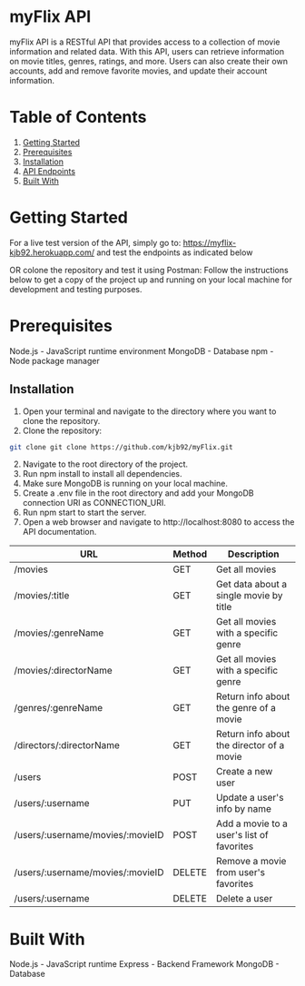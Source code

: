 # myFlix API

myFlix API is a RESTful API that provides access to a collection of movie information and related data. With this API, users can retrieve information on movie titles, genres, ratings, and more. Users can also create their own accounts, add and remove favorite movies, and update their account information.

# Table of Contents

1. [Getting Started](#getting-started)
2. [Prerequisites](#prerequisites)
3. [Installation](#installation)
4. [API Endpoints](#api-endpoints)
5. [Built With](#built-with)


# Getting Started
For a live test version of the API, simply go to: https://myflix-kjb92.herokuapp.com/ and test the endpoints as indicated below

OR colone the repository and test it using Postman: Follow the instructions below to get a copy of the project up and running on your local machine for development and testing purposes.


# Prerequisites

Node.js - JavaScript runtime environment
MongoDB - Database
npm - Node package manager

## Installation

1. Open your terminal and navigate to the directory where you want to clone the repository.
2. Clone the repository:
```bash
git clone git clone https://github.com/kjb92/myFlix.git
```

2. Navigate to the root directory of the project.
3. Run npm install to install all dependencies.
4. Make sure MongoDB is running on your local machine.
5. Create a .env file in the root directory and add your 
   MongoDB connection URI as CONNECTION_URI.
6. Run npm start to start the server.
7. Open a web browser and navigate to http://localhost:8080 to access the API documentation.


| URL                        | Method | Description                                         |
|----------------------------|--------|-----------------------------------------------------|
| /movies                    | GET    | Get all movies                                      |
| /movies/:title             | GET    | Get data about a single movie by title              |
| /movies/:genreName         | GET    | Get all movies with a specific genre                |
| /movies/:directorName      | GET    | Get all movies with a specific genre                |
| /genres/:genreName         | GET    | Return info about the genre of a movie              |
| /directors/:directorName   | GET    | Return info about the director of a movie           |
| /users                     | POST   | Create a new user                                   |
| /users/:username           | PUT    | Update a user's info by name                        |
| /users/:username/movies/:movieID | POST  | Add a movie to a user's list of favorites      |
| /users/:username/movies/:movieID | DELETE | Remove a movie from user's favorites          |
| /users/:username           | DELETE | Delete a user                                       |


# Built With


Node.js - JavaScript runtime
Express - Backend Framework
MongoDB - Database